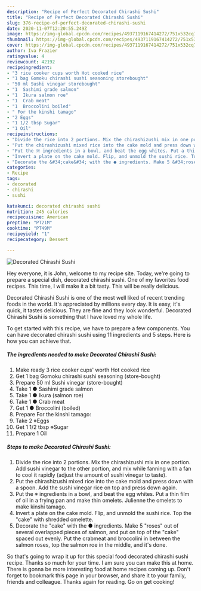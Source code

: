 ```yaml
---
description: "Recipe of Perfect Decorated Chirashi Sushi"
title: "Recipe of Perfect Decorated Chirashi Sushi"
slug: 376-recipe-of-perfect-decorated-chirashi-sushi
date: 2020-11-07T12:20:55.249Z
image: https://img-global.cpcdn.com/recipes/4937119167414272/751x532cq70/decorated-chirashi-sushi-recipe-main-photo.jpg
thumbnail: https://img-global.cpcdn.com/recipes/4937119167414272/751x532cq70/decorated-chirashi-sushi-recipe-main-photo.jpg
cover: https://img-global.cpcdn.com/recipes/4937119167414272/751x532cq70/decorated-chirashi-sushi-recipe-main-photo.jpg
author: Iva Frazier
ratingvalue: 4
reviewcount: 42192
recipeingredient:
- "3 rice cooker cups worth Hot cooked rice"
- "1 bag Gomoku chirashi sushi seasoning storebought"
- "50 ml Sushi vinegar storebought"
- "1  Sashimi grade salmon"
- "1  Ikura salmon roe"
- "1  Crab meat"
- "1  Broccolini boiled"
- " For the kinshi tamago"
- "2 Eggs"
- "1 1/2 tbsp Sugar"
- "1 Oil"
recipeinstructions:
- "Divide the rice into 2 portions. Mix the chirashizushi mix in one portion. Add sushi vinegar to the other portion, and mix while fanning with a fan to cool it rapidly (adjust the amount of sushi vinegar to taste)."
- "Put the chirashizushi mixed rice into the cake mold and press down with a spoon. Add the sushi vinegar rice on top and press down again."
- "Put the ※ ingredients in a bowl, and beat the egg whites. Put a thin film of oil in a frying pan and make thin omelets. Julienne the omelets to make kinshi tamago."
- "Invert a plate on the cake mold. Flip, and unmold the sushi rice. Top the &#34;cake&#34; with shredded omelette."
- "Decorate the &#34;cake&#34; with the ● ingredients. Make 5 &#34;roses&#34; out of several overlapped pieces of salmon, and put on top of the &#34;cake&#34; spaced out evenly. Put the crabmeat and broccolini in between the salmon roses, top the salmon roe in the middle, and it&#39;s done."
categories:
- Recipe
tags:
- decorated
- chirashi
- sushi

katakunci: decorated chirashi sushi 
nutrition: 245 calories
recipecuisine: American
preptime: "PT21M"
cooktime: "PT49M"
recipeyield: "1"
recipecategory: Dessert

---
```



![Decorated Chirashi Sushi](https://img-global.cpcdn.com/recipes/4937119167414272/751x532cq70/decorated-chirashi-sushi-recipe-main-photo.jpg)

Hey everyone, it is John, welcome to my recipe site. Today, we're going to prepare a special dish, decorated chirashi sushi. One of my favorites food recipes. This time, I will make it a bit tasty. This will be really delicious.

Decorated Chirashi Sushi is one of the most well liked of recent trending foods in the world. It's appreciated by millions every day. It is easy, it's quick, it tastes delicious. They are fine and they look wonderful. Decorated Chirashi Sushi is something that I have loved my whole life.




To get started with this recipe, we have to prepare a few components. You can have decorated chirashi sushi using 11 ingredients and 5 steps. Here is how you can achieve that.

<!--inarticleads1-->

##### The ingredients needed to make Decorated Chirashi Sushi:

1. Make ready 3 rice cooker cups&#39; worth Hot cooked rice
1. Get 1 bag Gomoku chirashi sushi seasoning (store-bought)
1. Prepare 50 ml Sushi vinegar (store-bought)
1. Take 1 ● Sashimi grade salmon
1. Take 1 ● Ikura (salmon roe)
1. Take 1 ● Crab meat
1. Get 1 ● Broccolini (boiled)
1. Prepare  For the kinshi tamago:
1. Take 2 ※Eggs
1. Get 1 1/2 tbsp ※Sugar
1. Prepare 1 Oil




<!--inarticleads2-->

##### Steps to make Decorated Chirashi Sushi:

1. Divide the rice into 2 portions. Mix the chirashizushi mix in one portion. Add sushi vinegar to the other portion, and mix while fanning with a fan to cool it rapidly (adjust the amount of sushi vinegar to taste).
1. Put the chirashizushi mixed rice into the cake mold and press down with a spoon. Add the sushi vinegar rice on top and press down again.
1. Put the ※ ingredients in a bowl, and beat the egg whites. Put a thin film of oil in a frying pan and make thin omelets. Julienne the omelets to make kinshi tamago.
1. Invert a plate on the cake mold. Flip, and unmold the sushi rice. Top the &#34;cake&#34; with shredded omelette.
1. Decorate the &#34;cake&#34; with the ● ingredients. Make 5 &#34;roses&#34; out of several overlapped pieces of salmon, and put on top of the &#34;cake&#34; spaced out evenly. Put the crabmeat and broccolini in between the salmon roses, top the salmon roe in the middle, and it&#39;s done.




So that's going to wrap it up for this special food decorated chirashi sushi recipe. Thanks so much for your time. I am sure you can make this at home. There is gonna be more interesting food at home recipes coming up. Don't forget to bookmark this page in your browser, and share it to your family, friends and colleague. Thanks again for reading. Go on get cooking!
